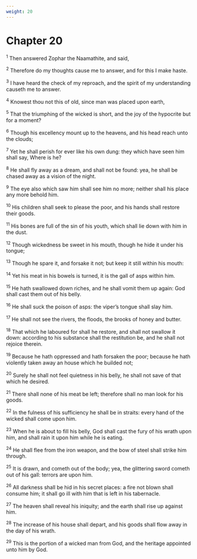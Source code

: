 ```yaml
---
weight: 20
---
```


# Chapter 20

<sup>1</sup> Then answered Zophar the Naamathite, and said, 

<sup>2</sup> Therefore do my thoughts cause me to answer, and for this I make haste. 

<sup>3</sup> I have heard the check of my reproach, and the spirit of my understanding causeth me to answer. 

<sup>4</sup> Knowest thou not this of old, since man was placed upon earth, 

<sup>5</sup> That the triumphing of the wicked is short, and the joy of the hypocrite but for a moment? 

<sup>6</sup> Though his excellency mount up to the heavens, and his head reach unto the clouds; 

<sup>7</sup> Yet he shall perish for ever like his own dung: they which have seen him shall say, Where is he? 

<sup>8</sup> He shall fly away as a dream, and shall not be found: yea, he shall be chased away as a vision of the night. 

<sup>9</sup> The eye also which saw him shall see him no more; neither shall his place any more behold him. 

<sup>10</sup> His children shall seek to please the poor, and his hands shall restore their goods. 

<sup>11</sup> His bones are full of the sin of his youth, which shall lie down with him in the dust. 

<sup>12</sup> Though wickedness be sweet in his mouth, though he hide it under his tongue; 

<sup>13</sup> Though he spare it, and forsake it not; but keep it still within his mouth: 

<sup>14</sup> Yet his meat in his bowels is turned, it is the gall of asps within him. 

<sup>15</sup> He hath swallowed down riches, and he shall vomit them up again: God shall cast them out of his belly. 

<sup>16</sup> He shall suck the poison of asps: the viper’s tongue shall slay him. 

<sup>17</sup> He shall not see the rivers, the floods, the brooks of honey and butter. 

<sup>18</sup> That which he laboured for shall he restore, and shall not swallow it down: according to his substance shall the restitution be, and he shall not rejoice therein. 

<sup>19</sup> Because he hath oppressed and hath forsaken the poor; because he hath violently taken away an house which he builded not; 

<sup>20</sup> Surely he shall not feel quietness in his belly, he shall not save of that which he desired. 

<sup>21</sup> There shall none of his meat be left; therefore shall no man look for his goods. 

<sup>22</sup> In the fulness of his sufficiency he shall be in straits: every hand of the wicked shall come upon him. 

<sup>23</sup> When he is about to fill his belly, God shall cast the fury of his wrath upon him, and shall rain it upon him while he is eating. 

<sup>24</sup> He shall flee from the iron weapon, and the bow of steel shall strike him through. 

<sup>25</sup> It is drawn, and cometh out of the body; yea, the glittering sword cometh out of his gall: terrors are upon him. 

<sup>26</sup> All darkness shall be hid in his secret places: a fire not blown shall consume him; it shall go ill with him that is left in his tabernacle. 

<sup>27</sup> The heaven shall reveal his iniquity; and the earth shall rise up against him. 

<sup>28</sup> The increase of his house shall depart, and his goods shall flow away in the day of his wrath. 

<sup>29</sup> This is the portion of a wicked man from God, and the heritage appointed unto him by God. 


